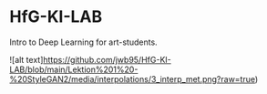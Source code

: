 # HfG-KI-LAB

Intro to Deep Learning for art-students.

![alt text]https://github.com/jwb95/HfG-KI-LAB/blob/main/Lektion%201%20-%20StyleGAN2/media/interpolations/3_interp_met.png?raw=true)

